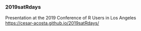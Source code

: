 ### 2019satRdays
Presentation at the 2019 Conference of R Users in Los Angeles https://cesar-acosta.github.io/2019satRdays/
